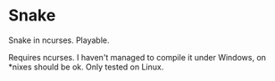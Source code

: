 # Snake
Snake in ncurses. 
Playable.

Requires ncurses. 
I haven't managed to compile it under Windows, on \*nixes should be ok.
Only tested on Linux.
